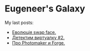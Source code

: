 # Eugeneer's Galaxy
My last posts:
<!-- blogger articles start -->
- <a href="http://nyukers.blogspot.com/2024/11/swap-face.html" target="_blank">Еволюція swap face.</a>
- <a href="http://nyukers.blogspot.com/2024/11/2.html" target="_blank">Детектим виртуалку #2.</a>
- <a href="http://nyukers.blogspot.com/2024/11/photomaker-forge.html" target="_blank">Про Photomaker и Forge.</a>

<!-- blogger articles end -->

